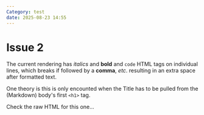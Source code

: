 ```yaml
---
Category: test
date: 2025-08-23 14:55
---
```


# Issue 2


The current rendering has *italics* and **bold** and `code` HTML tags on
individual lines, which breaks if followed by a **comma**, *etc*. resulting in
an extra space after formatted text.

One theory is this is only encounted when the Title has to be pulled from the
(Markdown) body's first `<h1>` tag.

Check the raw HTML for this one...
